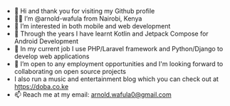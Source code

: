 - 👋 Hi and thank you for visiting my Github profile
- 👨🏽 I’m @arnold-wafula from Nairobi, Kenya
- 👀 I’m interested in both mobile and web development
- 🌱 Through the years I have learnt Kotlin and Jetpack Compose for Android Development
- 💼 In my current job I use PHP/Laravel framework and Python/Django to develop web applications
- 💞️ I’m open to any employment opportunities and I'm looking forward to collaborating on open source projects
- I also run a music and entertainment blog which you can check out at https://doba.co.ke
- 📫 Reach me at my email: arnold.wafula0@gmail.com

<!---
arnold-wafula/arnold-wafula is a ✨ special ✨ repository because its `README.md` (this file) appears on your GitHub profile.
You can click the Preview link to take a look at your changes.
--->
